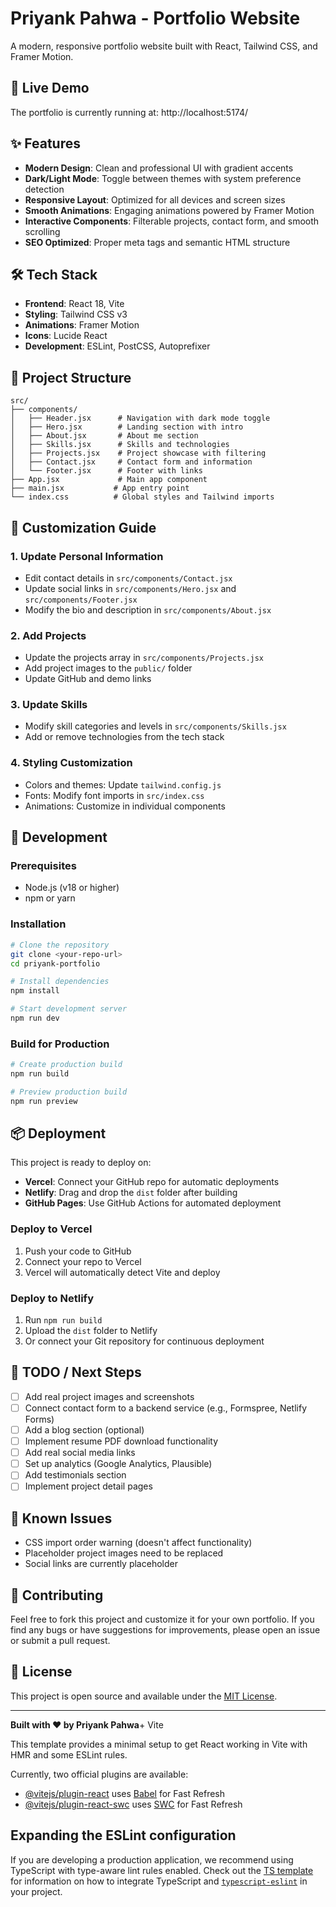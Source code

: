 # Priyank Pahwa - Portfolio Website

A modern, responsive portfolio website built with React, Tailwind CSS, and Framer Motion.

## 🚀 Live Demo
The portfolio is currently running at: http://localhost:5174/

## ✨ Features

- **Modern Design**: Clean and professional UI with gradient accents
- **Dark/Light Mode**: Toggle between themes with system preference detection
- **Responsive Layout**: Optimized for all devices and screen sizes
- **Smooth Animations**: Engaging animations powered by Framer Motion
- **Interactive Components**: Filterable projects, contact form, and smooth scrolling
- **SEO Optimized**: Proper meta tags and semantic HTML structure

## 🛠️ Tech Stack

- **Frontend**: React 18, Vite
- **Styling**: Tailwind CSS v3
- **Animations**: Framer Motion
- **Icons**: Lucide React
- **Development**: ESLint, PostCSS, Autoprefixer

## 📁 Project Structure

```
src/
├── components/
│   ├── Header.jsx      # Navigation with dark mode toggle
│   ├── Hero.jsx        # Landing section with intro
│   ├── About.jsx       # About me section
│   ├── Skills.jsx      # Skills and technologies
│   ├── Projects.jsx    # Project showcase with filtering
│   ├── Contact.jsx     # Contact form and information
│   └── Footer.jsx      # Footer with links
├── App.jsx             # Main app component
├── main.jsx           # App entry point
└── index.css          # Global styles and Tailwind imports
```

## 🎨 Customization Guide

### 1. Update Personal Information
- Edit contact details in `src/components/Contact.jsx`
- Update social links in `src/components/Hero.jsx` and `src/components/Footer.jsx`
- Modify the bio and description in `src/components/About.jsx`

### 2. Add Projects
- Update the projects array in `src/components/Projects.jsx`
- Add project images to the `public/` folder
- Update GitHub and demo links

### 3. Update Skills
- Modify skill categories and levels in `src/components/Skills.jsx`
- Add or remove technologies from the tech stack

### 4. Styling Customization
- Colors and themes: Update `tailwind.config.js`
- Fonts: Modify font imports in `src/index.css`
- Animations: Customize in individual components

## 🚀 Development

### Prerequisites
- Node.js (v18 or higher)
- npm or yarn

### Installation
```bash
# Clone the repository
git clone <your-repo-url>
cd priyank-portfolio

# Install dependencies
npm install

# Start development server
npm run dev
```

### Build for Production
```bash
# Create production build
npm run build

# Preview production build
npm run preview
```

## 📦 Deployment

This project is ready to deploy on:
- **Vercel**: Connect your GitHub repo for automatic deployments
- **Netlify**: Drag and drop the `dist` folder after building
- **GitHub Pages**: Use GitHub Actions for automated deployment

### Deploy to Vercel
1. Push your code to GitHub
2. Connect your repo to Vercel
3. Vercel will automatically detect Vite and deploy

### Deploy to Netlify
1. Run `npm run build`
2. Upload the `dist` folder to Netlify
3. Or connect your Git repository for continuous deployment

## 📝 TODO / Next Steps

- [ ] Add real project images and screenshots
- [ ] Connect contact form to a backend service (e.g., Formspree, Netlify Forms)
- [ ] Add a blog section (optional)
- [ ] Implement resume PDF download functionality
- [ ] Add real social media links
- [ ] Set up analytics (Google Analytics, Plausible)
- [ ] Add testimonials section
- [ ] Implement project detail pages

## 🐛 Known Issues

- CSS import order warning (doesn't affect functionality)
- Placeholder project images need to be replaced
- Social links are currently placeholder

## 🤝 Contributing

Feel free to fork this project and customize it for your own portfolio. If you find any bugs or have suggestions for improvements, please open an issue or submit a pull request.

## 📄 License

This project is open source and available under the [MIT License](LICENSE).

---

**Built with ❤️ by Priyank Pahwa**+ Vite

This template provides a minimal setup to get React working in Vite with HMR and some ESLint rules.

Currently, two official plugins are available:

- [@vitejs/plugin-react](https://github.com/vitejs/vite-plugin-react/blob/main/packages/plugin-react) uses [Babel](https://babeljs.io/) for Fast Refresh
- [@vitejs/plugin-react-swc](https://github.com/vitejs/vite-plugin-react/blob/main/packages/plugin-react-swc) uses [SWC](https://swc.rs/) for Fast Refresh

## Expanding the ESLint configuration

If you are developing a production application, we recommend using TypeScript with type-aware lint rules enabled. Check out the [TS template](https://github.com/vitejs/vite/tree/main/packages/create-vite/template-react-ts) for information on how to integrate TypeScript and [`typescript-eslint`](https://typescript-eslint.io) in your project.
